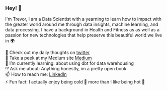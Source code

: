 ### Hey! 👋

I'm Trevor, I am a Data Scientist with a yearning to learn how to impact with the greater world around me through data insights, machine learning, and data processing. I have a background in Health and Fitness as as well as a passion for new technologies that help preserve this beautiful world we live in 🌍

💬 Check out my daily thoughts on [twitter](https://twitter.com/TrevorWJames1)  
📝 Take a peek at my Medium site [Medium](https://trevorwillemjames.medium.com/)  
🌱 I’m currently learning: about using dbt for data warehousing  
⁉️ Ask me about: Anything honestly, im a pretty open book  
📫 How to reach me: [LinkedIn](https://www.linkedin.com/in/trevorwjames/)  
⚡ Fun fact: I actually enjoy being cold 🥶 more than I like being hot 🥵  
